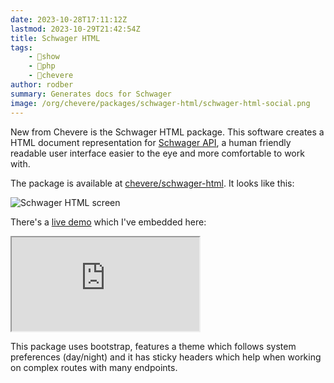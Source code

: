 ```yaml
---
date: 2023-10-28T17:11:12Z
lastmod: 2023-10-29T21:42:54Z
title: Schwager HTML
tags:
    - 🤯show
    - 🐘php
    - 🥑chevere
author: rodber
summary: Generates docs for Schwager
image: /org/chevere/packages/schwager-html/schwager-html-social.png
---
```


New from Chevere is the Schwager HTML package. This software creates a HTML document representation for [Schwager API](https://chevere.org/packages/schwager.html), a human friendly readable user interface easier to the eye and more comfortable to work with.

The package is available at [chevere/schwager-html](https://github.com/chevere/schwager-html). It looks like this:

![Schwager HTML screen](/photos/2023/schwager-html-screen.webp)

There's a [live demo](https://chevere.github.io/schwager-html/demo/output/schwager.html) which I've embedded here:

<div class="iframe-container rainbow-box"><iframe border="0" loading="lazy" src="https://chevere.github.io/schwager-html/demo/output/schwager.html"></iframe></div>

This package uses bootstrap, features a theme which follows system preferences (day/night) and it has sticky headers which help when working on complex routes with many endpoints.
